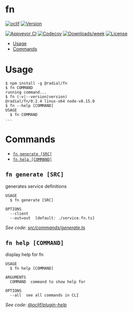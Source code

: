 fn
==



[![oclif](https://img.shields.io/badge/cli-oclif-brightgreen.svg)](https://oclif.io)
[![Version](https://img.shields.io/npm/v/fn.svg)](https://npmjs.org/package/fn)

[![Appveyor CI](https://ci.appveyor.com/api/projects/status/github/packages/fn?branch=master&svg=true)](https://ci.appveyor.com/project/packages/fn/branch/master)
[![Codecov](https://codecov.io/gh/packages/fn/branch/master/graph/badge.svg)](https://codecov.io/gh/packages/fn)
[![Downloads/week](https://img.shields.io/npm/dw/fn.svg)](https://npmjs.org/package/fn)
[![License](https://img.shields.io/npm/l/fn.svg)](https://github.com/packages/fn/blob/master/package.json)

<!-- toc -->
* [Usage](#usage)
* [Commands](#commands)
<!-- tocstop -->
# Usage
<!-- usage -->
```sh-session
$ npm install -g @radial/fn
$ fn COMMAND
running command...
$ fn (-v|--version|version)
@radial/fn/0.2.4 linux-x64 node-v8.15.0
$ fn --help [COMMAND]
USAGE
  $ fn COMMAND
...
```
<!-- usagestop -->
# Commands
<!-- commands -->
* [`fn generate [SRC]`](#fn-generate-src)
* [`fn help [COMMAND]`](#fn-help-command)

## `fn generate [SRC]`

generates service definitions

```
USAGE
  $ fn generate [SRC]

OPTIONS
  --client
  --out=out  [default: ./service.fn.ts]
```

_See code: [src/commands/generate.ts](https://github.com/packages/fn/blob/v0.2.4/src/commands/generate.ts)_

## `fn help [COMMAND]`

display help for fn

```
USAGE
  $ fn help [COMMAND]

ARGUMENTS
  COMMAND  command to show help for

OPTIONS
  --all  see all commands in CLI
```

_See code: [@oclif/plugin-help](https://github.com/oclif/plugin-help/blob/v2.0.5/src/commands/help.ts)_
<!-- commandsstop -->
